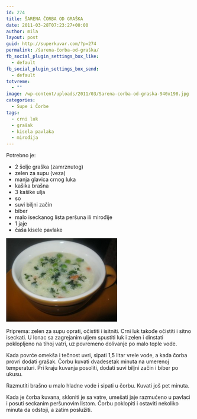 ```yaml
---
id: 274
title: ŠARENA ČORBA OD GRAŠKA
date: 2011-03-28T07:23:27+00:00
author: mila
layout: post
guid: http://superkuvar.com/?p=274
permalink: /šarena-čorba-od-graška/
fb_social_plugin_settings_box_like:
  - default
fb_social_plugin_settings_box_send:
  - default
totvreme:
  - ""
image: /wp-content/uploads/2011/03/Sarena-corba-od-graska-940x198.jpg
categories:
  - Supe i Čorbe
tags:
  - crni luk
  - grašak
  - kisela pavlaka
  - mirođija
---
```

Potrebno je:

  * 2 šolje graška (zamrznutog)
  * zelen za supu (veza)
  * manja glavica crnog luka
  * kašika brašna
  * 3 kašike ulja
  * so
  * suvi biljni začin
  * biber
  * malo iseckanog lista peršuna ili mirođije
  * 1 jaje
  * čaša kisele pavlake

<img class="alignnone size-medium wp-image-5613" src="/wp-content/uploads/2011/03/Sarena-corba-od-graska-300x225.jpg" alt="Sarena corba od graska" width="300" height="225" /> 

Priprema: zelen za supu oprati, očistiti i isitniti. Crni luk takođe očistiti i sitno iseckati. U lonac sa zagrejanim uljem spustiti luk i zelen i dinstati poklopljeno na tihoj vatri, uz povremeno dolivanje po malo tople vode.

Kada povrće omekša i tečnost uvri, sipati 1,5 litar vrele vode, a kada čorba provri dodati grašak. Čorbu kuvati dvadesetak minuta na umerenoj temperaturi. Pri kraju kuvanja posoliti, dodati suvi biljni začin i biber po ukusu.

Razmutiti brašno u malo hladne vode i sipati u čorbu. Kuvati još pet minuta.

Kada je čorba kuvana, skloniti je sa vatre, umešati jaje razmućeno u pavlaci i posuti seckanim peršunovim listom. Čorbu poklopiti i ostaviti nekoliko minuta da odstoji, a zatim poslužiti.

&nbsp;
